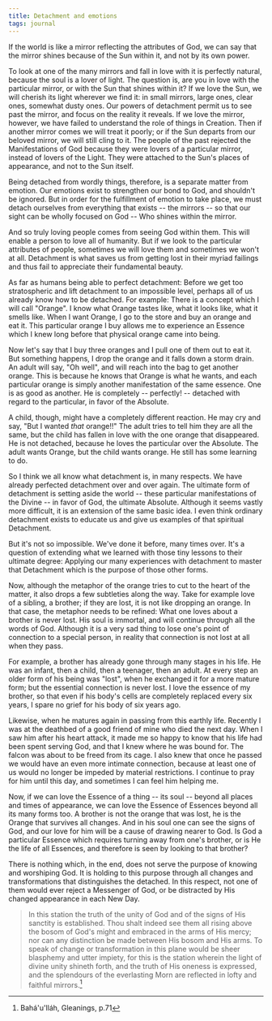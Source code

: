 ```yaml
---
title: Detachment and emotions
tags: journal
---
```


If the world is like a mirror reflecting the attributes of God, we can
say that the mirror shines because of the Sun within it, and not by its
own power.

To look at one of the many mirrors and fall in love with it is perfectly
natural, because the soul is a lover of light.  The question is, are you
in love with the particular mirror, or with the Sun that shines within
it?  If we love the Sun, we will cherish its light wherever we find it:
in small mirrors, large ones, clear ones, somewhat dusty ones.  Our
powers of detachment permit us to see past the mirror, and focus on the
reality it reveals.  If we love the mirror, however, we have failed to
understand the role of things in Creation.  Then if another mirror comes
we will treat it poorly; or if the Sun departs from our beloved mirror,
we will still cling to it.  The people of the past rejected the
Manifestations of God because they were lovers of a particular mirror,
instead of lovers of the Light.  They were attached to the Sun's places
of appearance, and not to the Sun itself.

Being detached from wordly things, therefore, is a separate matter from
emotion.  Our emotions exist to strengthen our bond to God, and
shouldn't be ignored.  But in order for the fulfillment of emotion to
take place, we must detach ourselves from everything that exists -- the
mirrors -- so that our sight can be wholly focused on God -- Who shines
within the mirror.

And so truly loving people comes from seeing God within them.  This will
enable a person to love all of humanity.  But if we look to the
particular attributes of people, sometimes we will love them and
sometimes we won't at all.  Detachment is what saves us from getting
lost in their myriad failings and thus fail to appreciate their
fundamental beauty.

As far as humans being able to perfect detachment: Before we get too
stratospheric and lift detachment to an impossible level, perhaps all of
us already know how to be detached.  For example: There is a concept
which I will call "Orange".  I know what Orange tastes like, what it
looks like, what it smells like.  When I want Orange, I go to the store
and buy an orange and eat it.  This particular orange I buy allows me to
experience an Essence which I knew long before that physical orange came
into being.

Now let's say that I buy three oranges and I pull one of them out to eat
it.  But something happens, I drop the orange and it falls down a storm
drain.  An adult will say, "Oh well", and will reach into the bag to get
another orange.  This is because he knows that Orange is what he wants,
and each particular orange is simply another manifestation of the same
essence.  One is as good as another.  He is completely -- perfectly! --
detached with regard to the particular, in favor of the Absolute.

A child, though, might have a completely different reaction.  He may cry
and say, "But I wanted *that* orange!!"  The adult tries to tell him they
are all the same, but the child has fallen in love with the one orange
that disappeared.  He is not detached, because he loves the particular
over the Absolute.  The adult wants Orange, but the child wants orange.
He still has some learning to do.

So I think we all know what detachment is, in many respects.  We have
already perfected detachment over and over again.  The ultimate form of
detachment is setting aside the world -- these particular manifestations
of the Divine -- in favor of God, the ultimate Absolute.  Although it
seems vastly more difficult, it is an extension of the same basic idea.
I even think ordinary detachment exists to educate us and give us
examples of that spiritual Detachment.

But it's not so impossible.  We've done it before, many times over.
It's a question of extending what we learned with those tiny lessons to
their ultimate degree: Applying our many experiences with detachment to
master that Detachment which is the purpose of those other forms.

Now, although the metaphor of the orange tries to cut to the heart of
the matter, it also drops a few subtleties along the way.  Take for
example love of a sibling, a brother; if they are lost, it is not like
dropping an orange.  In that case, the metaphor needs to be refined:
What one loves about a brother is never lost.  His soul is immortal, and
will continue through all the words of God.  Although it is a very sad
thing to lose one's point of connection to a special person, in reality
that connection is not lost at all when they pass.

For example, a brother has already gone through many stages in his life.
He was an infant, then a child, then a teenager, then an adult.  At
every step an older form of his being was "lost", when he exchanged it
for a more mature form; but the essential connection is never lost.  I
love the essence of my brother, so that even if his body's cells are
completely replaced every six years, I spare no grief for his body of
six years ago.

Likewise, when he matures again in passing from this earthly life.
Recently I was at the deathbed of a good friend of mine who died the
next day.  When I saw him after his heart attack, it made me so happy to
know that his life had been spent serving God, and that I knew where he
was bound for.  The falcon was about to be freed from its cage.  I also
knew that once he passed we would have an even more intimate connection,
because at least one of us would no longer be impeded by material
restrictions.  I continue to pray for him until this day, and sometimes
I can feel him helping me.

Now, if we can love the Essence of a thing -- its soul -- beyond all
places and times of appearance, we can love the Essence of Essences
beyond all its many forms too.  A brother is not the orange that was
lost, he is the Orange that survives all changes.  And in his soul one
can see the signs of God, and our love for him will be a cause of
drawing nearer to God.  Is God a particular Essence which requires
turning away from one's brother, or is He the life of all Essences, and
therefore is seen by looking to that brother?

There is nothing which, in the end, does not serve the purpose of
knowing and worshiping God.  It is holding to this purpose through all
changes and transformations that distinguishes the detached.  In this
respect, not one of them would ever reject a Messenger of God, or be
distracted by His changed appearance in each New Day.

> In this station the truth of the unity of God and of the signs of His
> sanctity is established. Thou shalt indeed see them all rising above
> the bosom of God's might and embraced in the arms of His mercy; nor
> can any distinction be made between His bosom and His arms. To speak
> of change or transformation in this plane would be sheer blasphemy and
> utter impiety, for this is the station wherein the light of divine
> unity shineth forth, and the truth of His oneness is expressed, and
> the splendours of the everlasting Morn are reflected in lofty and
> faithful mirrors.[^1]

[^1]:  Bahá'u'lláh, Gleanings, p.71


